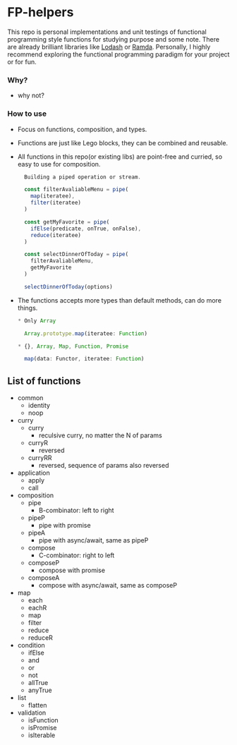 # FP-helpers

This repo is personal implementations and unit testings of functional programming style functions for studying purpose and some note. There are already brilliant libraries like [Lodash](https://lodash.com/) or [Ramda](https://ramdajs.com/). Personally, I highly recommend exploring the functional programming paradigm for your project or for fun.

### Why?

* why not?

### How to use

* Focus on functions, composition, and types.

* Functions are just like Lego blocks, they can be combined and reusable.

* All functions in this repo(or existing libs) are point-free and curried, so easy to use for composition.
  ```javascript
    Building a piped operation or stream.

    const filterAvaliableMenu = pipe(
      map(iteratee),
      filter(iteratee)
    )

    const getMyFavorite = pipe(
      ifElse(predicate, onTrue, onFalse),
      reduce(iteratee)
    )

    const selectDinnerOfToday = pipe(
      filterAvaliableMenu,
      getMyFavorite
    )

    selectDinnerOfToday(options)
  ```
* The functions accepts more types than default methods, can do more things.

  ```javascript
  * Only Array

    Array.prototype.map(iteratee: Function)

  * {}, Array, Map, Function, Promise

    map(data: Functor, iteratee: Function)
  ```

## List of functions

* common
  - identity
  - noop
* curry
  - curry
    - reculsive curry, no matter the N of params
  - curryR
    - reversed
  - curryRR
    - reversed, sequence of params also reversed
* application
  - apply
  - call
* composition
  - pipe
    - B-combinator: left to right
  - pipeP
    - pipe with promise
  - pipeA
    - pipe with async/await, same as pipeP
  - compose
    - C-combinator: right to left
  - composeP
    - compose with promise
  - composeA
    - compose with async/await, same as composeP
* map
  - each
  - eachR
  - map
  - filter
  - reduce
  - reduceR
* condition
  - ifElse
  - and
  - or
  - not
  - allTrue
  - anyTrue
* list
  - flatten
* validation
  - isFunction
  - isPromise
  - isIterable